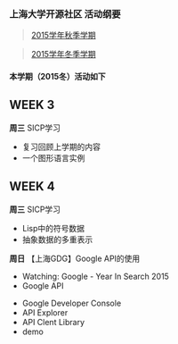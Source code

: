 ### 上海大学开源社区 活动纲要

> [2015学年秋季学期](./2015-autumn-activity/2015-autumn-summary.md)

> [2015学年冬季学期](./2015-autumn-activity/2015-autumn-summary.md)

#### 本学期（2015冬）活动如下

WEEK 3
---
**周三**
SICP学习
* 复习回顾上学期的内容
* 一个图形语言实例

WEEK 4
---
**周三**
SICP学习
* Lisp中的符号数据
* 抽象数据的多重表示

**周日**
【上海GDG】Google API的使用
* Watching: Google - Year In Search 2015
* Google API
 - Google Developer Console
 - API Explorer
 - API Clent Library
 - demo
